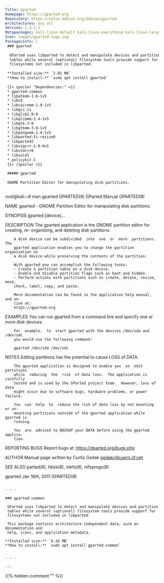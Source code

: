 ```yaml
---
Title: gparted
Homepage: https://gparted.org
Repository: https://salsa.debian.org/debian/gparted
Architectures: any all
Version: 1.3.1-1
Metapackages: kali-linux-default kali-linux-everything kali-linux-large kali-tools-forensics 
Icon: images/gparted-logo.svg
PackagesInfo: |
 ### gparted
 
  GParted uses libparted to detect and manipulate devices and partition
  tables while several (optional) filesystem tools provide support for
  filesystems not included in libparted.
 
 **Installed size:** `2.05 MB`  
 **How to install:** `sudo apt install gparted`  
 
 {{< spoiler "Dependencies:" >}}
 * gparted-common 
 * libatkmm-1.6-1v5 
 * libc6 
 * libcairomm-1.0-1v5 
 * libgcc-s1 
 * libglib2.0-0 
 * libglibmm-2.4-1v5 
 * libgtk-3-0 
 * libgtkmm-3.0-1v5 
 * libpangomm-1.4-1v5 
 * libparted-fs-resize0 
 * libparted2 
 * libsigc++-2.0-0v5 
 * libstdc++6 
 * libuuid1 
 * policykit-1
 {{< /spoiler >}}
 
 ##### gparted
 
 GNOME Partition Editor for manipulating disk partitions.
 
 ```
 root@kali:~# man gparted
 GPARTED(8)                      GParted Manual                      GPARTED(8)
 
 NAME
        gparted - GNOME Partition Editor for manipulating disk partitions.
 
 SYNOPSIS
        gparted [device]...
 
 DESCRIPTION
        The gparted application is the GNOME partition editor for creating, re-
        organizing, and deleting disk partitions.
 
        A disk device can be subdivided  into  one  or  more  partitions.   The
        gparted application enables you to change the partition organization on
        a disk device while preserving the contents of the partition.
 
        With gparted you can accomplish the following tasks:
        - Create a partition table on a disk device.
        - Enable and disable partition flags such as boot and hidden.
        - Perform actions with partitions such as create, delete, resize, move,
        check, label, copy, and paste.
 
        More documentation can be found in the application help manual, and on-
        line at:
        https://gparted.org
 
 EXAMPLES
        You can run gparted from a command line and specify one  or  more  disk
        devices.
 
        For  example,  to  start gparted with the devices /dev/sda and /dev/sdc
        you would use the following command:
 
        gparted /dev/sda /dev/sdc
 
 NOTES
        Editing partitions has the potential to cause LOSS of DATA.
 
        The gparted application is designed to enable you  to  edit  partitions
        while  reducing  the  risk  of data loss.  The application is carefully
        tested and is used by the GParted project team.  However, loss of  data
        might occur due to software bugs, hardware problems, or power failure.
 
        You  can  help  to  reduce the risk of data loss by not mounting or un-
        mounting partitions outside of the gparted application while gparted is
        running.
 
        You  are  advised to BACKUP your DATA before using the gparted applica-
        tion.
 
 REPORTING BUGS
        Report bugs at:
        https://gparted.org/bugs.php
 
 AUTHOR
        Manual page written by Curtis Gedak <gedakc@users.sf.net>
 
 SEE ALSO
        parted(8), fdisk(8), mkfs(8), ntfsprogs(8)
 
 gparted                         Jan 16th, 2011                      GPARTED(8)
 ```
 
 - - -
 
 ### gparted-common
 
  GParted uses libparted to detect and manipulate devices and partition
  tables while several (optional) filesystem tools provide support for
  filesystems not included in libparted.
   
  This package contains architecture-independent data, such as documentation and
  help, icons, and application metadata.
 
 **Installed size:** `6.26 MB`  
 **How to install:** `sudo apt install gparted-common`  
 
 
 - - -
 
---
```

{{% hidden-comment "<!--Do not edit anything above this line-->" %}}
